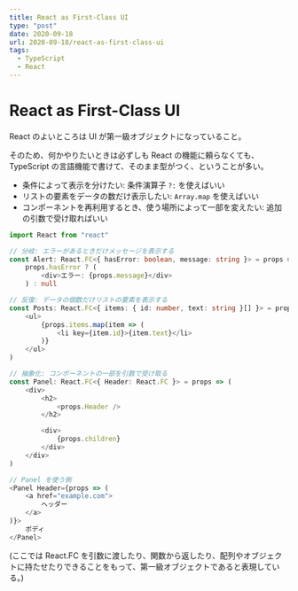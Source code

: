 ```yaml
---
title: React as First-Class UI
type: "post"
date: 2020-09-18
url: 2020-09-18/react-as-first-class-ui
tags:
  - TypeScript
  - React
---
```


# React as First-Class UI

React のよいところは UI が第一級オブジェクトになっていること。

そのため、何かやりたいときは必ずしも React の機能に頼らなくても、TypeScript の言語機能で書けて、そのまま型がつく、ということが多い。

- 条件によって表示を分けたい: 条件演算子 `?:` を使えばいい
- リストの要素をデータの数だけ表示したい: `Array.map` を使えばいい
- コンポーネントを再利用するとき、使う場所によって一部を変えたい: 追加の引数で受け取ればいい

```ts
import React from "react"

// 分岐: エラーがあるときだけメッセージを表示する
const Alert: React.FC<{ hasError: boolean, message: string }> = props =>
    props.hasError ? (
        <div>エラー: {props.message}</div>
    ) : null

// 反復: データの個数だけリストの要素を表示する
const Posts: React.FC<{ items: { id: number, text: string }[] }> = props => (
    <ul>
        {props.items.map(item => (
            <li key={item.id}>{item.text}</li>
        )}
    </ul>
)

// 抽象化: コンポーネントの一部を引数で受け取る
const Panel: React.FC<{ Header: React.FC }> = props => (
    <div>
        <h2>
            <props.Header />
        </h2>

        <div>
            {props.children}
        </div>
    </div>
)

// Panel を使う側
<Panel Header={props => (
    <a href="example.com">
        ヘッダー
    </a>
)}>
    ボディ
</Panel>
```

(ここでは React.FC を引数に渡したり、関数から返したり、配列やオブジェクトに持たせたりできることをもって、第一級オブジェクトであると表現している。)
